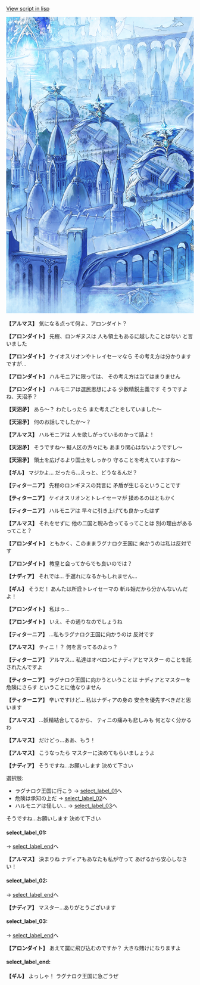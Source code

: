 [View script in lisp](../scripts/100401040.txt)

![400_angel_town_daytime.png](../images/backgrounds/400_angel_town_daytime.png)

**【アルマス】**
気になる点って何よ、アロンダイト？

**【アロンダイト】**
先程、ロンギヌスは
人も領土もあるに越したことはない
と言いました

**【アロンダイト】**
ケイオスリオンやトレイセーマなら
その考え方は分かります
ですが…

**【アロンダイト】**
ハルモニアに限っては、
その考え方は当てはまりません

**【アロンダイト】**
ハルモニアは選民思想による
少数精鋭主義です
そうですよね、天沼矛？

**【天沼矛】**
あら～？
わたしったら
また考えごとをしていました～

**【天沼矛】**
何のお話しでしたか～？

**【アルマス】**
ハルモニアは
人を欲しがっているのかって話よ！

**【天沼矛】**
そうですね～
擬人区の方々にも
あまり関心はないようですし～

**【天沼矛】**
領土を広げるより国土をしっかり
守ることを考えていますね～

**【ギル】**
マジかよ…
だったら…えっと、どうなるんだ？

**【ティターニア】**
先程のロンギヌスの発言に
矛盾が生じるということです

**【ティターニア】**
ケイオスリオンとトレイセーマが
揉めるのはともかく

**【ティターニア】**
ハルモニアは
早々に引き上げても良かったはず

**【アルマス】**
それをせずに
他の二国と睨み合ってるってことは
別の理由があるってこと？

**【アロンダイト】**
ともかく、このままラグナロク王国に
向かうのは私は反対です

**【アロンダイト】**
教皇と会ってからでも良いのでは？

**【ナディア】**
それでは…
手遅れになるかもしれません…

**【ギル】**
そうだ！
あんたは所詮トレイセーマの
斬ル姫だから分かんないんだよ！

**【アロンダイト】**
私はっ…

**【アロンダイト】**
いえ、その通りなのでしょうね

**【ティターニア】**
…私もラグナロク王国に向かうのは
反対です

**【アルマス】**
ティニ！？
何を言ってるのよっ？

**【ティターニア】**
アルマス…
私達はオベロンにナディアとマスター
のことを託されたんですよ

**【ティターニア】**
ラグナロク王国に向かうということは
ナディアとマスターを危険にさらす
ということに他なりません

**【ティターニア】**
辛いですけど…
私はナディアの身の
安全を優先すべきだと思います

**【アルマス】**
…妖精結合してるから、
ティニの痛みも悲しみも
何となく分かるわ

**【アルマス】**
だけどっ…ああ、もう！

**【アルマス】**
こうなったら
マスターに決めてもらいましょうよ

**【ナディア】**
そうですね…お願いします
決めて下さい

選択肢:
- ラグナロク王国に行こう → [select_label_01](#select_label_01)へ
- 危険は承知の上だ → [select_label_02](#select_label_02)へ
- ハルモニアは怪しい… → [select_label_03](#select_label_03)へ

そうですね…お願いします
決めて下さい

#### select_label_01:
 → [select_label_end](#select_label_end)へ

**【アルマス】**
決まりね
ナディアもあなたも私が守って
あげるから安心しなさい！

#### select_label_02:
 → [select_label_end](#select_label_end)へ

**【ナディア】**
マスター…ありがとうございます

#### select_label_03:
 → [select_label_end](#select_label_end)へ

**【アロンダイト】**
あえて罠に飛び込むのですか？
大きな賭けになりますよ

#### select_label_end:

**【ギル】**
よっしゃ！
ラグナロク王国に急ごうぜ
